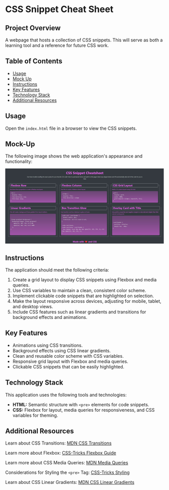 # CSS Snippet Cheat Sheet

## Project Overview

A webpage that hosts a collection of CSS snippets. This will serve as both a learning tool and a reference for future CSS work.

## Table of Contents

- [Usage](#usage)
- [Mock Up](#mock-up)
- [Instructions](#instructions)
- [Key Features](#key-features)
- [Technology Stack](#technology-stack)
- [Additional Resources](#additional-resources)

## Usage

Open the `index.html` file in a browser to view the CSS snippets.

## Mock-Up

The following image shows the web application's appearance and functionality:

![Screenshot](./assets/images/scWebsite.jpg)

## Instructions

The application should meet the following criteria:
1. Create a grid layout to display CSS snippets using Flexbox and media queries.
2. Use CSS variables to maintain a clean, consistent color scheme.
3. Implement clickable code snippets that are highlighted on selection.
4. Make the layout responsive across devices, adjusting for mobile, tablet, and desktop views.
5. Include CSS features such as linear gradients and transitions for background effects and animations.

## Key Features

* Animations using CSS transitions.
* Background effects using CSS linear gradients.
* Clean and reusable color scheme with CSS variables.
* Responsive grid layout with Flexbox and media queries.
* Clickable CSS snippets that can be easily highlighted.

## Technology Stack

This application uses the following tools and technologies:
* **HTML:** Semantic structure with `<pre>` elements for code snippets.
* **CSS:** Flexbox for layout, media queries for responsiveness, and CSS variables for theming.

## Additional Resources

Learn about CSS Transitions: [MDN CSS Transitions](https://developer.mozilla.org/en-US/docs/Web/CSS/transition)

Learn more about Flexbox: [CSS-Tricks Flexbox Guide](https://css-tricks.com/snippets/css/a-guide-to-flexbox/)

Learn more about CSS Media Queries: [MDN Media Queries](https://developer.mozilla.org/en-US/docs/Web/CSS/Media_Queries)

Considerations for Styling the `<pre>` Tag: [CSS-Tricks Styling](https://css-tricks.com/considerations-styling-pre-tag/)

Learn about CSS Linear Gradients: [MDN CSS Linear Gradients](https://developer.mozilla.org/en-US/docs/Web/CSS/linear-gradient)



